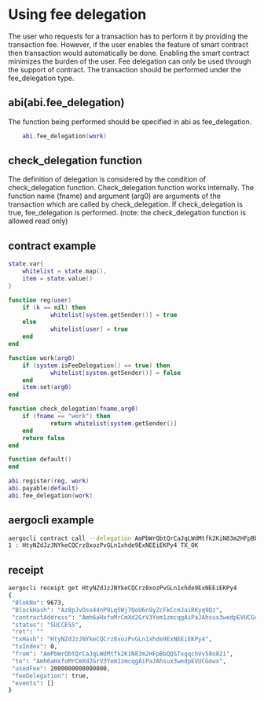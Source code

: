 # Using fee delegation
The user who requests for a transaction has to perform it by providing the transaction fee. However, if the user enables the feature of smart contract then transaction would automatically be done. Enabling the smart contract minimizes the burden of the user. 
Fee delegation can only be used through the support of contract. The transaction should be performed under the fee_delegation type.


## abi(abi.fee_delegation)
The function being performed should be specified in abi as fee_delegation.

``` lua
    abi.fee_delegation(work)
```

## check_delegation function
The definition of delegation is considered by the condition of check_delegation function. Check_delegation function works internally.  The function name (fname) and argument (arg0) are arguments of the transaction which are called by check_delegation. If check_delegation is true, fee_delegation is performed.
(note: the check_delegation function is allowed read only)

## contract example

``` lua
state.var{
	whitelist = state.map(),
	item = state.value()
}

function reg(user)
	if (k == nil) then
        	whitelist[system.getSender()] = true
	else
        	whitelist[user] = true
	end
end

function work(arg0)
	if (system.isFeeDelegation() == true) then
        	whitelist[system.getSender()] = false
	end
	item:set(arg0)
end

function check_delegation(fname,arg0)
	if (fname == "work") then
	       	return whitelist[system.getSender()]
	end
	return false
end

function default()
end

abi.register(reg, work)
abi.payable(default)
abi.fee_delegation(work)
```

## aergocli example

``` bash
aergocli contract call --delegation AmPbWrQbtQrCaJqLWdMtfk2KiN83m2HFpBbQQSTxqqchVv58o82i Amh6aHxfoMrCmXd2GrV3Yem1zmcqgAiPaJAhsux3wedpEVUCGowx work
1 : HtyNZdJzJNYkeCQCrz8xozPvGLn1xhde9ExNEEiEKPy4 TX_OK
```

## receipt

``` bash
aergocli receipt get HtyNZdJzJNYkeCQCrz8xozPvGLn1xhde9ExNEEiEKPy4
{
 "BlokNo": 9673,
 "BlockHash": "Az8pJvDso44nP9Lq5Wj7QoU6n9yZcFkCcmJaiRKyq9Qz",
 "contractAddress": "Amh6aHxfoMrCmXd2GrV3Yem1zmcqgAiPaJAhsux3wedpEVUCGowx",
 "status": "SUCCESS",
 "ret": ""
 "txHash": "HtyNZdJzJNYkeCQCrz8xozPvGLn1xhde9ExNEEiEKPy4",
 "txIndex": 0,
 "from": "AmPbWrQbtQrCaJqLWdMtfk2KiN83m2HFpBbQQSTxqqchVv58o82i",
 "to": "Amh6aHxfoMrCmXd2GrV3Yem1zmcqgAiPaJAhsux3wedpEVUCGowx",
 "usedFee": 2000000000000000,
 "feeDelegation": true,
 "events": []
}
```
